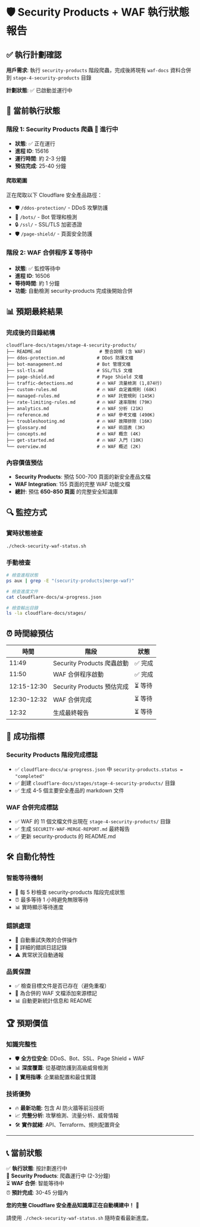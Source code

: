 # 🛡️ Security Products + WAF 執行狀態報告

## ✅ 執行計劃確認

**用戶需求**: 執行 `security-products` 階段爬蟲，完成後將現有 `waf-docs` 資料合併到 `stage-4-security-products` 目錄

**計劃狀態**: ✅ 已啟動並運行中

## 🚀 當前執行狀態

### **階段 1: Security Products 爬蟲** 🔄 進行中
- **狀態**: ✅ 正在運行
- **進程 ID**: 15616
- **運行時間**: 約 2-3 分鐘
- **預估完成**: 25-40 分鐘

#### **爬取範圍**
正在爬取以下 Cloudflare 安全產品路徑：
- 🛡️ `/ddos-protection/` - DDoS 攻擊防護
- 🤖 `/bots/` - Bot 管理和檢測  
- 🔒 `/ssl/` - SSL/TLS 加密憑證
- 🛡️ `/page-shield/` - 頁面安全防護

### **階段 2: WAF 合併程序** ⏳ 等待中  
- **狀態**: ✅ 監控等待中
- **進程 ID**: 16506
- **等待時間**: 約 1 分鐘
- **功能**: 自動檢測 security-products 完成後開始合併

## 📊 預期最終結果

### **完成後的目錄結構**
```
cloudflare-docs/stages/stage-4-security-products/
├── README.md                      # 整合說明 (含 WAF)
├── ddos-protection.md            # DDoS 防護文檔
├── bot-management.md             # Bot 管理文檔  
├── ssl-tls.md                    # SSL/TLS 文檔
├── page-shield.md                # Page Shield 文檔
├── traffic-detections.md         # 🔥 WAF 流量檢測 (1,874行)
├── custom-rules.md               # 🔥 WAF 自定義規則 (68K)
├── managed-rules.md              # 🔥 WAF 託管規則 (145K)
├── rate-limiting-rules.md        # 🔥 WAF 速率限制 (79K) 
├── analytics.md                  # 🔥 WAF 分析 (21K)
├── reference.md                  # 🔥 WAF 參考文檔 (490K)
├── troubleshooting.md            # 🔥 WAF 故障排除 (16K)
├── glossary.md                   # 🔥 WAF 術語表 (3K)
├── concepts.md                   # 🔥 WAF 概念 (4K)
├── get-started.md                # 🔥 WAF 入門 (10K)
└── overview.md                   # 🔥 WAF 概述 (2K)
```

### **內容價值預估**
- **Security Products**: 預估 500-700 頁面的新安全產品文檔
- **WAF Integration**: 155 頁面的完整 WAF 功能文檔 
- **總計**: 預估 **650-850 頁面** 的完整安全知識庫

## 🔍 監控方式

### **實時狀態檢查**
```bash
./check-security-waf-status.sh
```

### **手動檢查**
```bash
# 檢查進程狀態
ps aux | grep -E "(security-products|merge-waf)"

# 檢查進度文件  
cat cloudflare-docs/📊-progress.json

# 檢查輸出目錄
ls -la cloudflare-docs/stages/
```

## ⏰ 時間線預估

| 時間 | 階段 | 狀態 |
|------|------|------|
| 11:49 | Security Products 爬蟲啟動 | ✅ 完成 |
| 11:50 | WAF 合併程序啟動 | ✅ 完成 |
| 12:15-12:30 | Security Products 預估完成 | ⏳ 等待 |
| 12:30-12:32 | WAF 合併完成 | ⏳ 等待 |
| 12:32 | 生成最終報告 | ⏳ 等待 |

## 🎯 成功指標

### **Security Products 階段完成標誌**
- ✅ `cloudflare-docs/📊-progress.json` 中 `security-products.status = "completed"`
- ✅ 創建 `cloudflare-docs/stages/stage-4-security-products/` 目錄
- ✅ 生成 4-5 個主要安全產品的 markdown 文件

### **WAF 合併完成標誌**  
- ✅ WAF 的 11 個文檔文件出現在 `stage-4-security-products/` 目錄
- ✅ 生成 `SECURITY-WAF-MERGE-REPORT.md` 最終報告
- ✅ 更新 security-products 的 README.md

## 🛠️ 自動化特性

### **智能等待機制**
- 🔄 每 5 秒檢查 security-products 階段完成狀態
- ⏰ 最多等待 1 小時避免無限等待
- 📊 實時顯示等待進度

### **錯誤處理**
- 🔧 自動重試失敗的合併操作
- 📝 詳細的錯誤日誌記錄
- ⚠️ 異常狀況自動通報

### **品質保證**
- ✅ 檢查目標文件是否已存在（避免重複）
- 📝 為合併的 WAF 文檔添加來源標記
- 📊 自動更新統計信息和 README

## 🏆 預期價值

### **知識完整性**
- 🛡️ **全方位安全**: DDoS、Bot、SSL、Page Shield + WAF
- 📊 **深度覆蓋**: 從基礎防護到高級威脅檢測
- 🎯 **實用指導**: 企業級配置和最佳實踐

### **技術優勢**  
- 🔥 **最新功能**: 包含 AI 防火牆等前沿技術
- 📈 **完整分析**: 攻擊檢測、流量分析、威脅情報
- 🛠️ **實作就緒**: API、Terraform、規則配置齊全

---

## 📞 當前狀態

✅ **執行狀態**: 按計劃進行中  
🔄 **Security Products**: 爬蟲運行中 (2-3分鐘)  
⏳ **WAF 合併**: 智能等待中  
⏰ **預計完成**: 30-45 分鐘內  

**您的完整 Cloudflare 安全產品知識庫正在自動構建中！** 🚀

請使用 `./check-security-waf-status.sh` 隨時查看最新進度。
